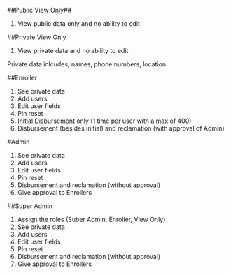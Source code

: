 
##Public View Only##

1. View public data only and no ability to edit

##Private View Only 

1. View private data and no ability to edit

Private data inlcudes, names, phone numbers, location

##Enroller

1. See private data
1. Add users
1. Edit user fields
1. Pin reset
1. Initial Disbursement only (1 time per user with a max of 400)
1. Disbursement (besides initial) and reclamation (with approval of Admin)

#Admin

1. See private data
1. Add users
1. Edit user fields
1. Pin reset
1. Disbursement and reclamation (without approval)
1. Give approval to Enrollers

##Super Admin

1. Assign the roles (Suber Admin, Enroller, View Only)
1. See private data
1. Add users
1. Edit user fields
1. Pin reset
1. Disbursement and reclamation (without approval)
1. Give approval to Enrollers

